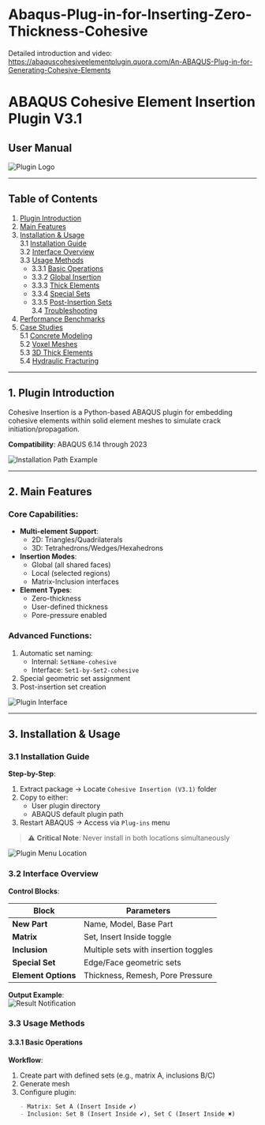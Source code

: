 # Abaqus-Plug-in-for-Inserting-Zero-Thickness-Cohesive


Detailed introduction and video:
        https://abaquscohesiveelementplugin.quora.com/An-ABAQUS-Plug-in-for-Generating-Cohesive-Elements
        
# ABAQUS Cohesive Element Insertion Plugin V3.1  
## User Manual  

![Plugin Logo](media/image3.png "Cohesive Insertion Plugin Logo")  

---

## Table of Contents
1. [Plugin Introduction](#1-plugin-introduction)  
2. [Main Features](#2-main-features)  
3. [Installation & Usage](#3-installation--usage)  
   3.1 [Installation Guide](#31-installation-guide)  
   3.2 [Interface Overview](#32-interface-overview)  
   3.3 [Usage Methods](#33-usage-methods)  
      - 3.3.1 [Basic Operations](#331-basic-operations)  
      - 3.3.2 [Global Insertion](#332-global-insertion)  
      - 3.3.3 [Thick Elements](#333-thick-elements)  
      - 3.3.4 [Special Sets](#334-special-sets)  
      - 3.3.5 [Post-Insertion Sets](#335-post-insertion-sets)  
   3.4 [Troubleshooting](#34-troubleshooting)  
4. [Performance Benchmarks](#4-performance-benchmarks)  
5. [Case Studies](#5-case-studies)  
   5.1 [Concrete Modeling](#51-concrete-modeling)  
   5.2 [Voxel Meshes](#52-voxel-meshes)  
   5.3 [3D Thick Elements](#53-3d-thick-elements)  
   5.4 [Hydraulic Fracturing](#54-hydraulic-fracturing)  

---

## 1. Plugin Introduction  
Cohesive Insertion is a Python-based ABAQUS plugin for embedding cohesive elements within solid element meshes to simulate crack initiation/propagation.  

**Compatibility**: ABAQUS 6.14 through 2023  

![Installation Path Example](media/image4.png "Typical plugin installation directory")  

---

## 2. Main Features  
### Core Capabilities:  
- **Multi-element Support**:  
  - 2D: Triangles/Quadrilaterals  
  - 3D: Tetrahedrons/Wedges/Hexahedrons  
- **Insertion Modes**:  
  - Global (all shared faces)  
  - Local (selected regions)  
  - Matrix-Inclusion interfaces  
- **Element Types**:  
  - Zero-thickness  
  - User-defined thickness  
  - Pore-pressure enabled  

### Advanced Functions:  
1. Automatic set naming:  
   - Internal: `SetName-cohesive`  
   - Interface: `Set1-by-Set2-cohesive`  
2. Special geometric set assignment  
3. Post-insertion set creation  

![Plugin Interface](media/image7.png "Main plugin control panel")  

---

## 3. Installation & Usage  
### 3.1 Installation Guide  
**Step-by-Step**:  
1. Extract package → Locate `Cohesive Insertion (V3.1)` folder  
2. Copy to either:  
   - User plugin directory  
   - ABAQUS default plugin path  
3. Restart ABAQUS → Access via `Plug-ins` menu  

> ⚠️ **Critical Note**: Never install in both locations simultaneously  

![Plugin Menu Location](media/image6.png "ABAQUS plugin menu entry")  

### 3.2 Interface Overview  
**Control Blocks**:  

| Block | Parameters |  
|-------|------------|  
| **New Part** | Name, Model, Base Part |  
| **Matrix** | Set, Insert Inside toggle |  
| **Inclusion** | Multiple sets with insertion toggles |  
| **Special Set** | Edge/Face geometric sets |  
| **Element Options** | Thickness, Remesh, Pore Pressure |  

**Output Example**:  
![Result Notification](media/image8.png "Successful insertion message")  

### 3.3 Usage Methods  
#### 3.3.1 Basic Operations  
**Workflow**:  
1. Create part with defined sets (e.g., matrix A, inclusions B/C)  
2. Generate mesh  
3. Configure plugin:  
   ```markdown
   - Matrix: Set A (Insert Inside ✔)  
   - Inclusion: Set B (Insert Inside ✔), Set C (Insert Inside ✖)  

